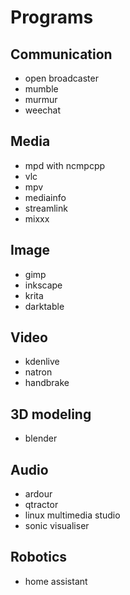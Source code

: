 # Programs

## Communication
- open broadcaster
- mumble
- murmur
- weechat

## Media
- mpd with ncmpcpp
- vlc
- mpv
- mediainfo
- streamlink
- mixxx

## Image
- gimp
- inkscape
- krita
- darktable

## Video
- kdenlive
- natron
- handbrake

## 3D modeling
- blender

## Audio
- ardour
- qtractor
- linux multimedia studio
- sonic visualiser

## Robotics
- home assistant
